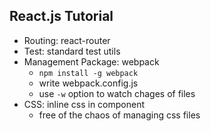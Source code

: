 ## React.js Tutorial

- Routing: react-router
- Test: standard test utils
- Management Package: webpack
  - `npm install -g webpack`
  - write webpack.config.js
  - use `-w` option to watch chages of files
- CSS: inline css in component
  - free of the chaos of managing css files
